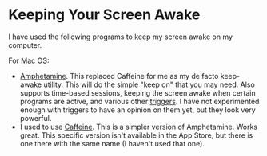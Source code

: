 # Keeping Your Screen Awake

I have used the following programs to keep my screen awake on my computer.

For [Mac OS](/computers/mac.md):

- [Amphetamine](https://apps.apple.com/us/app/amphetamine/id937984704). This
  replaced Caffeine for me as my de facto keep-awake utility. This will do the
  simple "keep on" that you may need. Also supports time-based sessions, keeping
  the screen awake when certain programs are active, and various other
  [triggers](https://iffy.freshdesk.com/support/solutions/articles/48000078455-getting-started-with-triggers).
  I have not experimented enough with triggers to have an opinion on them yet,
  but they look very powerful.
- I used to use [Caffeine](https://intelliscapesolutions.com/apps/caffeine).
  This is a simpler version of Amphetamine. Works great. This specific version
  isn't available in the App Store, but there is one there with the same name (I
  haven't used that one).
